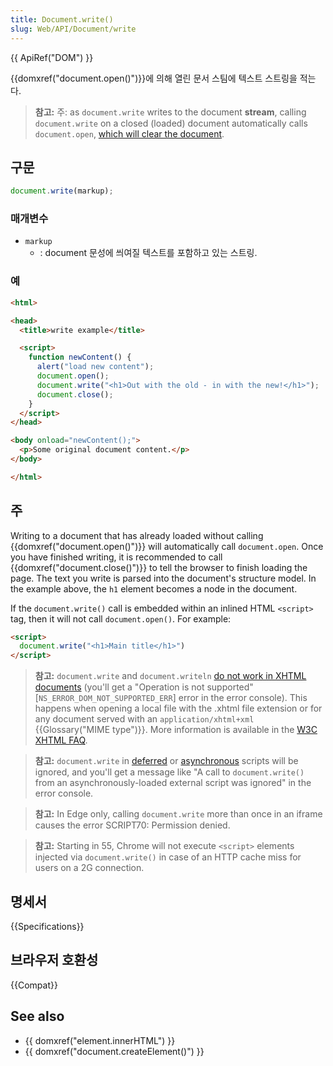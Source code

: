 ```yaml
---
title: Document.write()
slug: Web/API/Document/write
---
```


{{ ApiRef("DOM") }}

{{domxref("document.open()")}}에 의해 열린 문서 스팀에 텍스트 스트링을 적는다.

> **참고:** 주: as `document.write` writes to the document **stream**, calling `document.write` on a closed (loaded) document automatically calls `document.open`, [which will clear the document](/ko/docs/Web/API/document.open#Notes).

## 구문

```js
document.write(markup);
```

### 매개변수

- `markup`
  - : document 문성에 씌여질 텍스트를 포함하고 있는 스트링.

### 예

```html
<html>

<head>
  <title>write example</title>

  <script>
    function newContent() {
      alert("load new content");
      document.open();
      document.write("<h1>Out with the old - in with the new!</h1>");
      document.close();
    }
  </script>
</head>

<body onload="newContent();">
  <p>Some original document content.</p>
</body>

</html>
```

## 주

Writing to a document that has already loaded without calling {{domxref("document.open()")}} will automatically call `document.open`. Once you have finished writing, it is recommended to call {{domxref("document.close()")}} to tell the browser to finish loading the page. The text you write is parsed into the document's structure model. In the example above, the `h1` element becomes a node in the document.

If the `document.write()` call is embedded within an inlined HTML `<script>` tag, then it will not call `document.open()`. For example:

```html
<script>
  document.write("<h1>Main title</h1>")
</script>
```

> **참고:** `document.write` and `document.writeln` [do not work in XHTML documents](/ko/docs/Archive/Web/Writing_JavaScript_for_HTML) (you'll get a "Operation is not supported" \[`NS_ERROR_DOM_NOT_SUPPORTED_ERR`] error in the error console). This happens when opening a local file with the .xhtml file extension or for any document served with an `application/xhtml+xml` {{Glossary("MIME type")}}. More information is available in the [W3C XHTML FAQ](http://www.w3.org/MarkUp/2004/xhtml-faq#docwrite).

> **참고:** `document.write` in [deferred](/ko/docs/Web/HTML/Element/script#attr-defer) or [asynchronous](/ko/docs/Web/HTML/Element/script#attr-async) scripts will be ignored, and you'll get a message like "A call to `document.write()` from an asynchronously-loaded external script was ignored" in the error console.

> **참고:** In Edge only, calling `document.write` more than once in an iframe causes the error SCRIPT70: Permission denied.

> **참고:** Starting in 55, Chrome will not execute `<script>` elements injected via `document.write()` in case of an HTTP cache miss for users on a 2G connection.

## 명세서

{{Specifications}}

## 브라우저 호환성

{{Compat}}

## See also

- {{ domxref("element.innerHTML") }}
- {{ domxref("document.createElement()") }}
